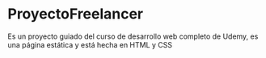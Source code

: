 # ProyectoFreelancer
Es un proyecto guiado del curso de desarrollo web completo de Udemy, es una página estática y está hecha en HTML y CSS
